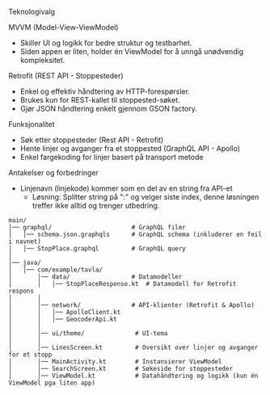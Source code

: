 
Teknologivalg

MVVM (Model-View-ViewModel)
* Skiller UI og logikk for bedre struktur og testbarhet.
* Siden appen er liten, holder én ViewModel for å unngå unødvendig kompleksitet.

Retrofit (REST API - Stoppesteder)
* Enkel og effektiv håndtering av HTTP-forespørsler.
* Brukes kun for REST-kallet til stoppested-søket.
* Gjør JSON håndtering enkelt gjennom GSON factory.

Funksjonalitet
* Søk etter stoppesteder (Rest API - Retrofit)
* Hente linjer og avganger fra et stoppested (GraphQL API - Apollo)
* Enkel fargekoding for linjer basert på transport metode

Antakelser og forbedringer
* Linjenavn (linjekode) kommer som en del av en string fra API-et
  * Løsning: Splitter string på ":" og velger siste index, denne løsningen treffer ikke alltid og trenger utbedring.


```
main/
│── graphql/                      # GraphQL filer
│   │── schema.json.graphqls      # GraphQL schema (inkluderer en feil i navnet)
│   │── StopPlace.graphql         # GraphQL query
│
│── java/
│   │── com/example/tavla/
│       │── data/                 # Datamodeller
│       │   │── StopPlaceResponse.kt  # Datamodell for Retrofit respons
│       │
│       │── network/              # API-klienter (Retrofit & Apollo)
│       │   │── ApolloClient.kt
│       │   │── GeocoderApi.kt
│       │
│       │── ui/theme/              # UI-tema
│       │
│       │── LinesScreen.kt         # Oversikt over linjer og avganger for et stopp
│       │── MainActivity.kt        # Instansierer ViewModel
│       │── SearchScreen.kt        # Søkeside for stoppesteder
│       │── ViewModel.kt           # Datahåndtering og logikk (kun én ViewModel pga liten app)
```
